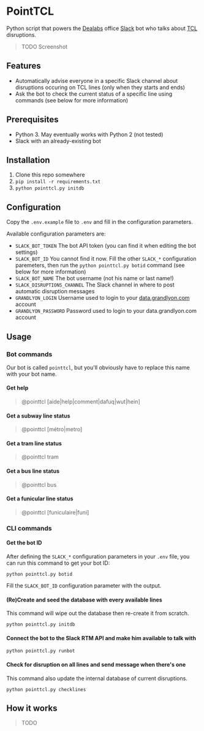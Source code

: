 # PointTCL

Python script that powers the [Dealabs](https://www.dealabs.com/) office [Slack](https://slack.com/) bot who talks about
[TCL](http://www.tcl.fr/) disruptions.

> TODO Screenshot

## Features

  - Automatically advise everyone in a specific Slack channel about disruptions occuring on TCL lines (only when they starts and ends)
  - Ask the bot to check the current status of a specific line using commands (see below for more information)

## Prerequisites

  - Python 3. May eventually works with Python 2 (not tested)
  - Slack with an already-existing bot

## Installation

  1. Clone this repo somewhere
  2. `pip install -r requirements.txt`
  3. `python pointtcl.py initdb`

## Configuration

Copy the `.env.example` file to `.env` and fill in the configuration parameters.

Available configuration parameters are:

  - `SLACK_BOT_TOKEN` The bot API token (you can find it when editing the bot settings)
  - `SLACK_BOT_ID` You cannot find it now. Fill the other `SLACK_*` configuration paremeters, then run the `python pointtcl.py botid` command (see below for more information)
  - `SLACK_BOT_NAME` The bot username (not his name or last name!)
  - `SLACK_DISRUPTIONS_CHANNEL` The Slack channel in where to post automatic disruption messages
  - `GRANDLYON_LOGIN` Username used to login to your [data.grandlyon.com](data.grandlyon.com) account
  - `GRANDLYON_PASSWORD` Password used to login to your data.grandlyon.com account

## Usage

### Bot commands

Our bot is called `pointtcl`, but you'll obviously have to replace this name with your bot name.

#### Get help

> @pointtcl [aide|help|comment|dafuq|wut|hein]

#### Get a subway line status

> @pointtcl [métro|metro] <line name>

#### Get a tram line status

> @pointtcl tram <line name>

#### Get a bus line status

> @pointtcl bus <line name>

#### Get a funicular line status

> @pointtcl [funiculaire|funi] <line name>

### CLI commands

#### Get the bot ID

After defining the `SLACK_*` configuration parameters in your `.env` file, you can run this command to get your bot ID:

```
python pointtcl.py botid
```

Fill the `SLACK_BOT_ID` configuration parameter with the output.

#### (Re)Create and seed the database with every available lines

This command will wipe out the database then re-create it from scratch.

```
python pointtcl.py initdb
```

#### Connect the bot to the Slack RTM API and make him available to talk with

```
python pointtcl.py runbot
```

#### Check for disruption on all lines and send message when there's one

This command also update the internal database of current disruptions.

```
python pointtcl.py checklines
```

## How it works

> TODO
